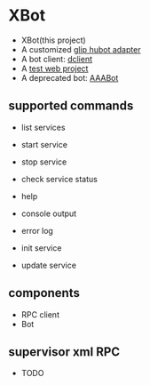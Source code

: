 # XBot

* XBot(this project)
* A customized [glip hubot adapter](git@github.com:kikimo/hubot-glip.git)
* A bot client: [dclient](git@gitlab.com:kikimo/dclient.git)
* A [test web project](git@gitlab.com:kikimo/testweb.git)
* A deprecated bot: [AAABot](git@gitlab.com:kikimo/AAABot.git)

## supported commands

* list services
* start service
* stop service
* check service status
* help

* console output
* error log

* init service
* update service

## components

* RPC client
* Bot

## supervisor xml RPC

* TODO

